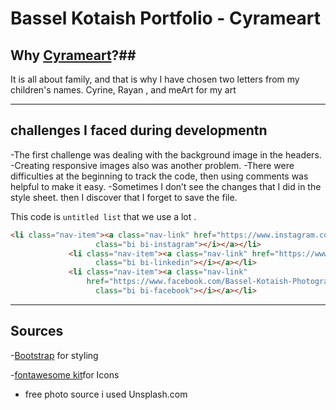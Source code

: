 # **Bassel Kotaish Portfolio -  Cyrameart**

## Why [Cyrameart]('https://kota0015.github.io/portfolio/')?##

 It is all about family, and that is why I have chosen two letters from my children's names. Cyrine, Rayan , and meArt for my art 
 ___
## challenges I faced during developmentn  ##

-The first challenge was dealing with the background image in the headers.
-Creating responsive images also was another problem.
-There were difficulties at the beginning to track the code, then using comments was helpful to make it easy.
-Sometimes I don’t see the changes that I did in the style sheet. then I discover that I forget to save the file.




  This code is `untitled list` that we use a lot .
 ```html
 <li class="nav-item"><a class="nav-link" href="https://www.instagram.com/bassel.kotaish.cad/"><i
                    class="bi bi-instagram"></i></a></li>
              <li class="nav-item"><a class="nav-link" href="https://www.linkedin.com/in/bassel-kotaish-8ab50429/"><i
                    class="bi bi-linkedin"></i></a></li>
              <li class="nav-item"><a class="nav-link"
                  href="https://www.facebook.com/Bassel-Kotaish-Photography-111187047275096/?ref=pages_you_manage"><i
                    class="bi bi-facebook"></i></a></li>

 ```
 ___
## Sources

-[Bootstrap]('https://getbootstrap.com') for styling 

-[fontawesome kit]('https://fontawesome.com/')for Icons
- free photo source i used Unsplash.com
 
